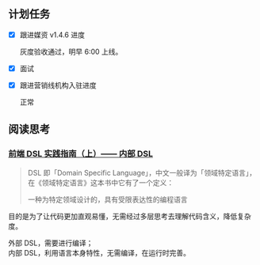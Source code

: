 ## 计划任务

- [x] 跟进媒资 v1.4.6 进度

  灰度验收通过，明早 6:00 上线。

- [x] 面试

- [x] 跟进营销线机构入驻进度

  正常

## 阅读思考

### [前端 DSL 实践指南（上）—— 内部 DSL](https://zhuanlan.zhihu.com/p/107947462)

> DSL 即「Domain Specific Language」，中文一般译为「领域特定语言」，在《领域特定语言》这本书中它有了一个定义：
>
> 一种为特定领域设计的，具有受限表达性的编程语言

目的是为了让代码更加直观易懂，无需经过多层思考去理解代码含义，降低复杂度。

外部 DSL，需要进行编译；  
内部 DSL，利用语言本身特性，无需编译，在运行时完善。

